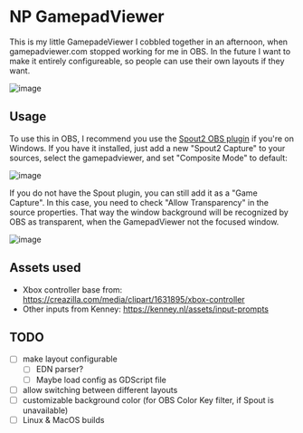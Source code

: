 # NP GamepadViewer

This is my little GamepadeViewer I cobbled together in an afternoon, when gamepadviewer.com stopped working for me in OBS.
In the future I want to make it entirely configureable, so people can use their own layouts if they want.

![image](https://github.com/user-attachments/assets/817db36c-a6cd-4839-878a-47a0d3bb91fb)

## Usage

To use this in OBS, I recommend you use the [Spout2 OBS plugin](https://github.com/Off-World-Live/obs-spout2-plugin) if you're on Windows.
If you have it installed, just add a new "Spout2 Capture" to your sources, select the gamepadviewer, and set "Composite Mode" to default:

![image](https://github.com/user-attachments/assets/c20a09e8-4682-4802-9f67-02e6141f7932)

If you do not have the Spout plugin, you can still add it as a "Game Capture".
In this case, you need to check "Allow Transparency" in the source properties.
That way the window background will be recognized by OBS as transparent, when the GamepadViewer not the focused window.

![image](https://github.com/user-attachments/assets/479e342b-e880-42d7-9a18-e572ecd801ad)

## Assets used

- Xbox controller base from: https://creazilla.com/media/clipart/1631895/xbox-controller
- Other inputs from Kenney: https://kenney.nl/assets/input-prompts

## TODO

- [ ] make layout configurable
  - [ ] EDN parser?
  - [ ] Maybe load config as GDScript file
- [ ] allow switching between different layouts
- [ ] customizable background color (for OBS Color Key filter, if Spout is unavailable)
- [ ] Linux & MacOS builds
